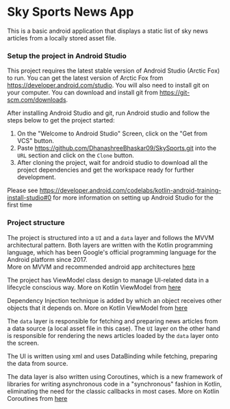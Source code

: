 # Sky Sports News App

This is a basic android application that displays a static list of sky news articles from a locally stored asset file.

### Setup the project in Android Studio
This project requires the latest stable version of Android Studio (Arctic Fox) to run. You can get the latest version of Arctic Fox from https://developer.android.com/studio. You will also need to install git on your computer. You can download and install git from https://git-scm.com/downloads.

After installing Android Studio and git, run Android studio and follow the steps below to get the project started:

1. On the "Welcome to Android Studio" Screen, click on the "Get from VCS" button.
2. Paste https://github.com/DhanashreeBhaskar09/SkySports.git into the `URL` section and click on the `Clone` button.
3. After cloning the project, wait for android studio to download all the project dependencies and get the workspace ready for further development.

Please see https://developer.android.com/codelabs/kotlin-android-training-install-studio#0 for more information on setting up Android Studio for the first time

### Project structure
The project is structured into a `UI` and a `data` layer and follows the MVVM architectural pattern. Both layers are written with the Kotlin programming language, which has been  Google's official programming language for the Android platform since 2017.  
More on MVVM and recommended android app architectures [here](https://developer.android.com/jetpack/guide)

The project has ViewModel class design to  manage UI-related data in a lifecycle conscious way. More on Kotlin ViewModel from [here](https://developer.android.com/topic/libraries/architecture/viewmodel)

Dependency Injection technique is added by which an object receives other objects that it depends on. More on Kotlin ViewModel from [here](https://developer.android.com/training/dependency-injection)

The `data` layer is responsible for fetching and preparing news articles from a data source (a local asset file in this case). The `UI` layer on the other hand is responsible for rendering the news articles loaded by the `data` layer onto the screen.

The UI is written using xml and uses DataBinding while fetching, preparing the data from source. 

The data layer is also written using Coroutines, which is a new framework of libraries for writing asynchronous code in a "synchronous" fashion in Kotlin, eliminating the need for the classic callbacks in most cases.
More on Kotlin Coroutines from [here](https://kotlinlang.org/docs/coroutines-overview.html)
